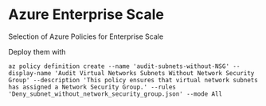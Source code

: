 # Azure Enterprise Scale 

Selection of Azure Policies for Enterprise Scale

Deploy them with
```
az policy definition create --name 'audit-subnets-without-NSG' --display-name 'Audit Virtual Networks Subnets Without Network Security Group' --description 'This policy ensures that virtual network subnets has assigned a Network Security Group.' --rules 'Deny_subnet_without_network_security_group.json' --mode All
```
